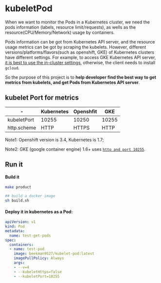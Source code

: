 # kubeletPod
When we want to monitor the Pods in a Kubernetes cluster, we need the pods information (labels, resource limit/requests), 
as wells as the resource(CPU/Memory/Network) usage by containers. 

Pods information can be got from Kubernetes API server, and the resource usage metrics can be got by scraping the kubelets.
However, different versions/platforms/flavors(such as openshift, GKE) of Kubernetes clusters have different settings.
For example, to access GKE Kubernetes API server, [it is best to use the in-cluster settings](https://github.com/kubernetes/client-go/issues/242),
otherwise, the client needs to install `gcloud`.

So the purpose of this project is to **help developer find the best way to get metrics from kubelets, and get Pods from Kubernetes API server**.


## kubelet Port for metrics
|-|Kubernetes|Openshfit|GKE|
|-|-|-|-|
|kubeletPort| 10255 | 10250|10255|
|http.scheme| HTTP | HTTPS| HTTP|

Note1: Openshift version is 3.4, Kubernetes is 1.7;

Note2: GKE (google container engine) 1.6+ uses [`http and port 10255`](https://github.com/prometheus/prometheus/issues/2606).

## Run it

#### Build it
```bash
make product

## build a docker image
sh build.sh
```

#### Deploy it in kubernetes as a Pod:
```yaml
apiVersion: v1
kind: Pod
metadata:
  name: test-get-pods 
spec:
  containers:
  - name: test-pod
    image: beekman9527/kubelet-pod:latest 
    imagePullPolicy: Always
    args:
    - --v=4
    - --kubeletHttps=false
    - --kubeletPort=10255
```
